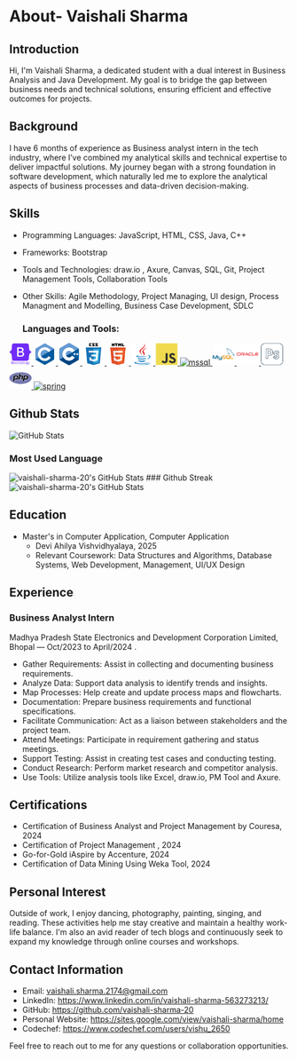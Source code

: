 # About- Vaishali Sharma
## Introduction
Hi, I'm Vaishali Sharma, a dedicated student with a dual interest in Business Analysis and Java Development. My goal is to bridge the gap between business needs and technical solutions, ensuring efficient and effective outcomes for projects.

## Background
I have 6 months of experience as Business analyst intern in the tech industry, where I’ve combined my analytical skills and technical expertise to deliver impactful solutions. My journey began with a strong foundation in software development, which naturally led me to explore the analytical aspects of business processes and data-driven decision-making.

## Skills
- Programming Languages: JavaScript, HTML, CSS, Java, C++
- Frameworks: Bootstrap
- Tools and Technologies: draw.io , Axure, Canvas, SQL, Git, Project Management Tools, Collaboration Tools
- Other Skills: Agile Methodology, Project Managing, UI design, Process Managment and Modelling, Business Case Development, SDLC

  <h3 align="left">Languages and Tools:</h3>
<p align="left"> <a href="https://getbootstrap.com" target="_blank" rel="noreferrer"> <img src="https://raw.githubusercontent.com/devicons/devicon/master/icons/bootstrap/bootstrap-plain-wordmark.svg" alt="bootstrap" width="40" height="40"/> </a> <a href="https://www.cprogramming.com/" target="_blank" rel="noreferrer"> <img src="https://raw.githubusercontent.com/devicons/devicon/master/icons/c/c-original.svg" alt="c" width="40" height="40"/> </a> <a href="https://www.w3schools.com/cpp/" target="_blank" rel="noreferrer"> <img src="https://raw.githubusercontent.com/devicons/devicon/master/icons/cplusplus/cplusplus-original.svg" alt="cplusplus" width="40" height="40"/> </a> <a href="https://www.w3schools.com/css/" target="_blank" rel="noreferrer"> <img src="https://raw.githubusercontent.com/devicons/devicon/master/icons/css3/css3-original-wordmark.svg" alt="css3" width="40" height="40"/> </a> <a href="https://www.w3.org/html/" target="_blank" rel="noreferrer"> <img src="https://raw.githubusercontent.com/devicons/devicon/master/icons/html5/html5-original-wordmark.svg" alt="html5" width="40" height="40"/> </a> <a href="https://www.java.com" target="_blank" rel="noreferrer"> <img src="https://raw.githubusercontent.com/devicons/devicon/master/icons/java/java-original.svg" alt="java" width="40" height="40"/> </a> <a href="https://developer.mozilla.org/en-US/docs/Web/JavaScript" target="_blank" rel="noreferrer"> <img src="https://raw.githubusercontent.com/devicons/devicon/master/icons/javascript/javascript-original.svg" alt="javascript" width="40" height="40"/> </a> <a href="https://www.microsoft.com/en-us/sql-server" target="_blank" rel="noreferrer"> <img src="https://www.svgrepo.com/show/303229/microsoft-sql-server-logo.svg" alt="mssql" width="40" height="40"/> </a> <a href="https://www.mysql.com/" target="_blank" rel="noreferrer"> <img src="https://raw.githubusercontent.com/devicons/devicon/master/icons/mysql/mysql-original-wordmark.svg" alt="mysql" width="40" height="40"/> </a> <a href="https://www.oracle.com/" target="_blank" rel="noreferrer"> <img src="https://raw.githubusercontent.com/devicons/devicon/master/icons/oracle/oracle-original.svg" alt="oracle" width="40" height="40"/> </a> <a href="https://www.photoshop.com/en" target="_blank" rel="noreferrer"> <img src="https://raw.githubusercontent.com/devicons/devicon/master/icons/photoshop/photoshop-line.svg" alt="photoshop" width="40" height="40"/> </a> <a href="https://www.php.net" target="_blank" rel="noreferrer"> <img src="https://raw.githubusercontent.com/devicons/devicon/master/icons/php/php-original.svg" alt="php" width="40" height="40"/> </a> <a href="https://spring.io/" target="_blank" rel="noreferrer"> <img src="https://www.vectorlogo.zone/logos/springio/springio-icon.svg" alt="spring" width="40" height="40"/> </a> </p>

## Github Stats
![GitHub Stats](https://github-readme-stats.vercel.app/api?username=vaishali-sharma-20&theme=dark&show_icons=true&hide_border=true&count_private=true)
### Most Used Language
<img src="https://github-readme-stats.vercel.app/api/top-langs/?username=vaishali-sharma-20&theme=dark&show_icons=true&hide_border=true&layout=compact" alt="vaishali-sharma-20's GitHub Stats" />
### Github Streak
<img src="https://github-readme-streak-stats.herokuapp.com/?user=vaishali-sharma-20&theme=dark&hide_border=true" alt="vaishali-sharma-20's GitHub Stats" />

## Education
- Master's in Computer Application, Computer Application  
  - Devi Ahilya Vishvidhyalaya, 2025 
  - Relevant Coursework: Data Structures and Algorithms, Database Systems, Web Development, Management, UI/UX Design
## Experience
### Business Analyst Intern
Madhya Pradesh State Electronics and Development Corporation Limited, Bhopal — Oct/2023 to April/2024 .
- Gather Requirements: Assist in collecting and documenting business requirements.
- Analyze Data: Support data analysis to identify trends and insights.
- Map Processes: Help create and update process maps and flowcharts.
- Documentation: Prepare business requirements and functional specifications.
- Facilitate Communication: Act as a liaison between stakeholders and the project team.
- Attend Meetings: Participate in requirement gathering and status meetings.
- Support Testing: Assist in creating test cases and conducting testing.
- Conduct Research: Perform market research and competitor analysis.
- Use Tools: Utilize analysis tools like Excel, draw.io, PM Tool and Axure.

## Certifications
- Certification of Business Analyst and Project Management by Couresa, 2024
- Certification of Project Management , 2024
- Go-for-Gold iAspire by Accenture, 2024
- Certification of Data Mining Using Weka Tool, 2024

## Personal Interest
Outside of work, I enjoy dancing, photography, painting, singing, and reading. These activities help me stay creative and maintain a healthy work-life balance. I'm also an avid reader of tech blogs and continuously seek to expand my knowledge through online courses and workshops.

## Contact Information
- Email: vaishali.sharma.2174@gmail.com
- LinkedIn: https://www.linkedin.com/in/vaishali-sharma-563273213/
- GitHub: https://github.com/vaishali-sharma-20
- Personal Website: https://sites.google.com/view/vaishali-sharma/home
- Codechef: https://www.codechef.com/users/vishu_2650

Feel free to reach out to me for any questions or collaboration opportunities.
